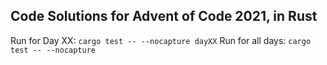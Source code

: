 ## Code Solutions for Advent of Code 2021, in Rust

Run for Day XX: `cargo test -- --nocapture dayXX`
Run for all days: `cargo test -- --nocapture`